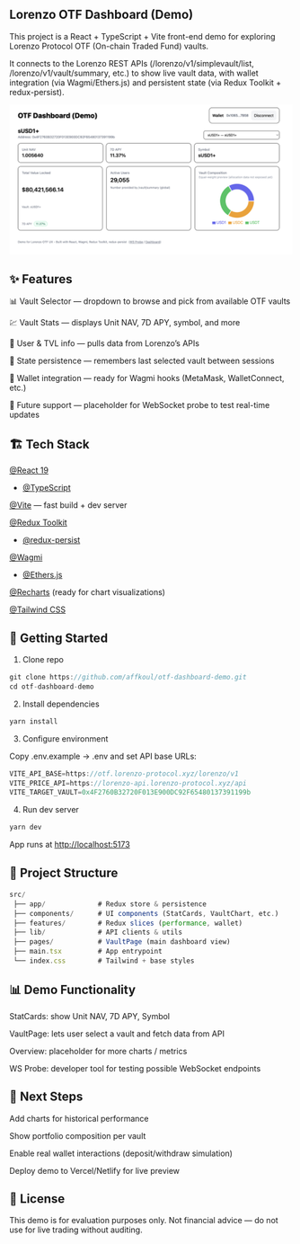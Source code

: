 ## Lorenzo OTF Dashboard (Demo)

This project is a React + TypeScript + Vite front-end demo for exploring Lorenzo Protocol OTF (On-chain Traded Fund) vaults.

It connects to the Lorenzo REST APIs (/lorenzo/v1/simplevault/list, /lorenzo/v1/vault/summary, etc.) to show live vault data, with wallet integration (via Wagmi/Ethers.js) and persistent state (via Redux Toolkit + redux-persist).

![Dashboard Screenshot](https://raw.githubusercontent.com/affkoul/otf-dashboard-demo/main/public/dashboard-image.png)

## ✨ Features

📊 Vault Selector — dropdown to browse and pick from available OTF vaults

💹 Vault Stats — displays Unit NAV, 7D APY, symbol, and more

👥 User & TVL info — pulls data from Lorenzo’s APIs

🔄 State persistence — remembers last selected vault between sessions

🔗 Wallet integration — ready for Wagmi hooks (MetaMask, WalletConnect, etc.)

📡 Future support — placeholder for WebSocket probe to test real-time updates

## 🏗️ Tech Stack

[@React 19](https://react.dev)
+ [@TypeScript](https://www.typescriptlang.org/)

[@Vite](https://vitejs.dev) — fast build + dev server

[@Redux Toolkit](https://redux-toolkit.js.org)
 + [@redux-persist](https://github.com/rt2zz/redux-persist)

[@Wagmi](https://wagmi.sh/)
 + [@Ethers.js](https://docs.ethers.org)

[@Recharts](https://recharts.org)
 (ready for chart visualizations)

[@Tailwind CSS](https://tailwindcss.com)

## 🚀 Getting Started
1. Clone repo
```js
git clone https://github.com/affkoul/otf-dashboard-demo.git
cd otf-dashboard-demo
```

2. Install dependencies
```js
yarn install
```

3. Configure environment

Copy .env.example → .env and set API base URLs:
```js
VITE_API_BASE=https://otf.lorenzo-protocol.xyz/lorenzo/v1
VITE_PRICE_API=https://lorenzo-api.lorenzo-protocol.xyz/api
VITE_TARGET_VAULT=0x4F2760B32720F013E900DC92F65480137391199b
```

4. Run dev server
```js
yarn dev
```

App runs at [http://localhost:5173](http://localhost:5173)

## 📂 Project Structure
```js
src/
 ├── app/             # Redux store & persistence
 ├── components/      # UI components (StatCards, VaultChart, etc.)
 ├── features/        # Redux slices (performance, wallet)
 ├── lib/             # API clients & utils
 ├── pages/           # VaultPage (main dashboard view)
 ├── main.tsx         # App entrypoint
 └── index.css        # Tailwind + base styles
 ```

## 📊 Demo Functionality

StatCards: show Unit NAV, 7D APY, Symbol

VaultPage: lets user select a vault and fetch data from API

Overview: placeholder for more charts / metrics

WS Probe: developer tool for testing possible WebSocket endpoints

## 🔮 Next Steps

Add charts for historical performance

Show portfolio composition per vault

Enable real wallet interactions (deposit/withdraw simulation)

Deploy demo to Vercel/Netlify for live preview

## 📝 License

This demo is for evaluation purposes only.
Not financial advice — do not use for live trading without auditing.